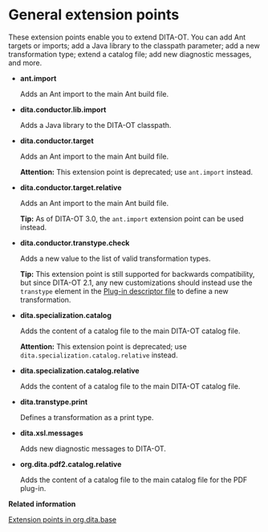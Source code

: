 # General extension points

These extension points enable you to extend DITA-OT. You can add Ant targets or imports; add a Java library to the classpath parameter; add a new transformation type; extend a catalog file; add new diagnostic messages, and more.

-   **ant.import**

    Adds an Ant import to the main Ant build file.

-   **dita.conductor.lib.import**

    Adds a Java library to the DITA-OT classpath.

-   **dita.conductor.target**

    Adds an Ant import to the main Ant build file.

    **Attention:** This extension point is deprecated; use `ant.import` instead.

-   **dita.conductor.target.relative**

    Adds an Ant import to the main Ant build file.

    **Tip:** As of DITA-OT 3.0, the `ant.import` extension point can be used instead.

-   **dita.conductor.transtype.check**

    Adds a new value to the list of valid transformation types.

    **Tip:** This extension point is still supported for backwards compatibility, but since DITA-OT 2.1, any new customizations should instead use the `transtype` element in the [Plug-in descriptor file](../topics/plugin-configfile.md) to define a new transformation.

-   **dita.specialization.catalog**

    Adds the content of a catalog file to the main DITA-OT catalog file.

    **Attention:** This extension point is deprecated; use `dita.specialization.catalog.relative` instead.

-   **dita.specialization.catalog.relative**

    Adds the content of a catalog file to the main DITA-OT catalog file.

-   **dita.transtype.print**

    Defines a transformation as a print type.

-   **dita.xsl.messages**

    Adds new diagnostic messages to DITA-OT.

-   **org.dita.pdf2.catalog.relative**

    Adds the content of a catalog file to the main catalog file for the PDF plug-in.


**Related information**  


[Extension points in org.dita.base](../extension-points/extension-points-in-org.dita.base.md)

